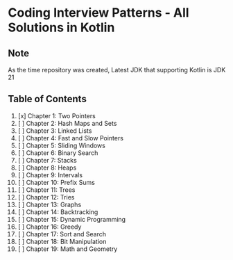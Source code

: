 # Coding Interview Patterns - All Solutions in Kotlin

## Note

As the time repository was created, Latest JDK that supporting Kotlin is JDK 21

## Table of Contents
1. [x] Chapter 1: Two Pointers
2. [ ] Chapter 2: Hash Maps and Sets
3. [ ] Chapter 3: Linked Lists
4. [ ] Chapter 4: Fast and Slow Pointers
5. [ ] Chapter 5: Sliding Windows
6. [ ] Chapter 6: Binary Search
7. [ ] Chapter 7: Stacks
8. [ ] Chapter 8: Heaps
9. [ ] Chapter 9: Intervals
10. [ ] Chapter 10: Prefix Sums
11. [ ] Chapter 11: Trees
12. [ ] Chapter 12: Tries
13. [ ] Chapter 13: Graphs
14. [ ] Chapter 14: Backtracking
15. [ ] Chapter 15: Dynamic Programming
16. [ ] Chapter 16: Greedy
17. [ ] Chapter 17: Sort and Search
18. [ ] Chapter 18: Bit Manipulation
19. [ ] Chapter 19: Math and Geometry